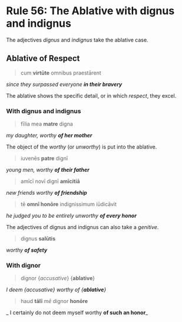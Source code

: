 # Rule 56: The Ablative with dignus and indignus

The adjectives _dignus_ and _indignus_ take the ablative case.

## Ablative of Respect

> cum **virtūte** omnibus praestārent

_since they surpassed everyone **in their bravery**_

The ablative shows the specific detail, or in which _respect_, they excel.

### With dignus and indignus

> fīlia mea **matre** digna

_my daughter, worthy **of her mother**_

The object of the _worthy_ (or _unworthy_) is put into the ablative.

> iuvenēs **patre** dignī

_young men, worthy **of their father**_

> amīcī novī dignī **amīcitiā**

_new friends worthy **of friendship**_

> tē **omnī honōre** indignissimum iūdicāvit

_he judged you to be entirely unworthy **of every honor**_

The adjectives of dignus and indignus can also take a _genitive_.

> dignus **salūtis**

_worthy **of safety**_

### With dignor

> dignor {*accusative*} {**ablative**}

_I deem {accusative} worthy of {**ablative**}_

> haud **tālī** *mē* dignor **honōre**

_ I certainly do not deem myself worthy **of such an honor**_


